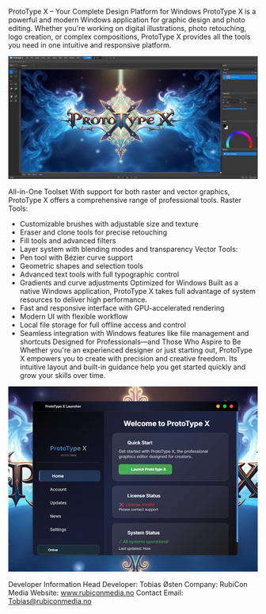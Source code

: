 ProtoType X – Your Complete Design Platform for Windows
ProtoType X is a powerful and modern Windows application for graphic design and photo editing. Whether you're working on digital illustrations, photo retouching, logo creation, or complex compositions, ProtoType X provides all the tools you need in one intuitive and responsive platform.

![Alt text](https://github.com/RubiconMedia/ProtoType-X/blob/main/programs.jpg?raw=true)

All-in-One Toolset
With support for both raster and vector graphics, ProtoType X offers a comprehensive range of professional tools.
Raster Tools:
- Customizable brushes with adjustable size and texture
- Eraser and clone tools for precise retouching
- Fill tools and advanced filters
- Layer system with blending modes and transparency
Vector Tools:
- Pen tool with Bézier curve support
- Geometric shapes and selection tools
- Advanced text tools with full typographic control
- Gradients and curve adjustments
Optimized for Windows
Built as a native Windows application, ProtoType X takes full advantage of system resources to deliver high performance.
- Fast and responsive interface with GPU-accelerated rendering
- Modern UI with flexible workflow
- Local file storage for full offline access and control
- Seamless integration with Windows features like file management and shortcuts
Designed for Professionals—and Those Who Aspire to Be
Whether you're an experienced designer or just starting out, ProtoType X empowers you to create with precision and creative freedom. Its intuitive layout and built-in guidance help you get started quickly and grow your skills over time.

![Alt text](https://github.com/RubiconMedia/ProtoType-X/blob/main/Skjermbilde%202025-08-11%20182228.png?raw=true)

Developer Information
Head Developer: Tobias Østen
Company: RubiCon Media
Website: www.rubiconmedia.no
Contact Email: Tobias@rubiconmedia.no
